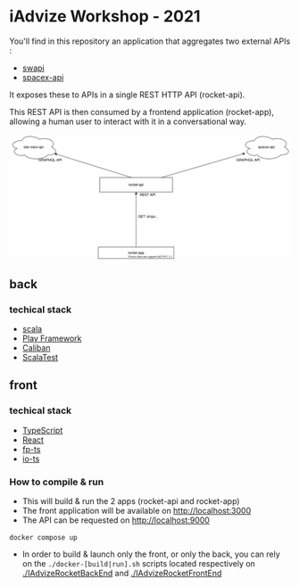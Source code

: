# iAdvize Workshop - 2021

You'll find in this repository an application that aggregates two external APIs : 
- [swapi](https://swapi-graphql.netlify.app/)
- [spacex-api](https://api.spacex.land/graphql/)

It exposes these to APIs in a single REST HTTP API (rocket-api).

This REST API is then consumed by a frontend application (rocket-app), allowing a human user to interact with it in a conversational way.

![](./doc/rocket-api.drawio.svg)

## back

### techical stack
- [scala](https://www.scala-lang.org/)
- [Play Framework](https://www.playframework.com/)
- [Caliban](https://ghostdogpr.github.io/caliban/)
- [ScalaTest](https://www.scalatest.org/) 

## front

### techical stack
- [TypeScript](https://www.typescriptlang.org/)
- [React](https://reactjs.org/)
- [fp-ts](https://gcanti.github.io/fp-ts/)
- [io-ts](https://gcanti.github.io/io-ts/)

### How to compile & run

- This will build & run the 2 apps (rocket-api and rocket-app)
- The front application will be available on [http://localhost:3000](http://localhost:3000)
- The API can be requested on [http://localhost:9000](http://localhost:9000)
```shell
docker compose up
```

- In order to build & launch only the front, or only the back, you can rely on the `./docker-[build|run].sh` scripts located respectively on [./IAdvizeRocketBackEnd](IAdvizeRocketBackEnd) and [./IAdvizeRocketFrontEnd](IAdvizeRocketFrontEnd) 
